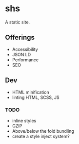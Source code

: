 # shs
A static site.

## Offerings
* Accessibility
* JSON LD
* Performance
* SEO

## Dev
* HTML minification
* linting HTML, SCSS, JS

### TODO
* inline styles
* GZIP
* Above/below the fold bundling
* create a style inject system?
